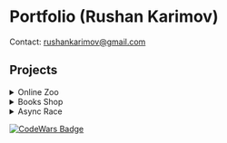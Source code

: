 # Portfolio (Rushan Karimov)
Contact: rushankarimov@gmail.com
## Projects

<details>
<summary>Online Zoo</summary>

- [Task](https://github.com/rolling-scopes-school/js-fe-course-en/blob/main/tasks/online-zoo/online-zoo.md)
- [Deployment](https://rushannn.github.io/online-zoo/pages/main/)
- [Code](https://github.com/Rushannn/online-zoo)

</details>

<details>
<summary>Books Shop</summary>

- [Task](https://github.com/rolling-scopes-school/js-fe-course-en/blob/main/tasks/books-shop/books-shop.md)
- [Deployment](https://rushannn.github.io/books-shop/)
- [Code](https://github.com/Rushannn/books-shop/tree/book-shop)

</details>

<details>
<summary>Async Race</summary>

- [Task](https://github.com/rolling-scopes-school/js-fe-course-en/blob/main/tasks/async-race/async-race.md)
- [Deployment](https://rushannn.github.io/Async-race)
- [Code](https://github.com/Rushannn/Async-race/tree/async-race)

</details>

[![CodeWars Badge](https://www.codewars.com/users/rushannn/badges/small)](https://www.codewars.com/users/rushannn)

